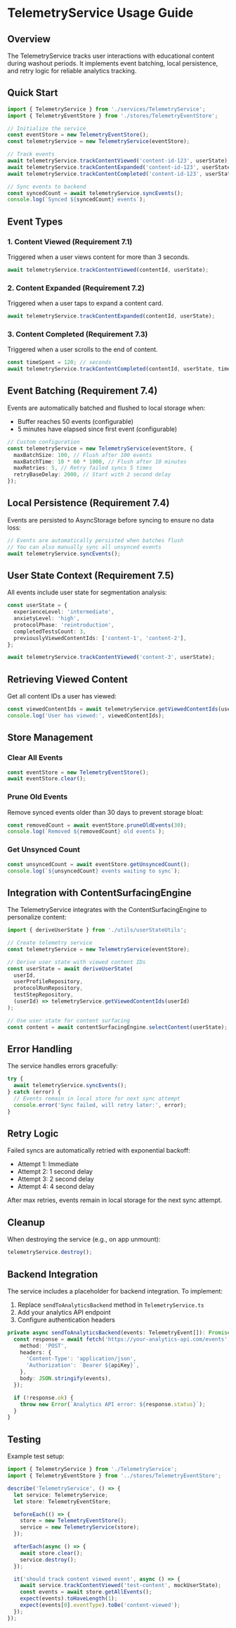 # TelemetryService Usage Guide

## Overview

The TelemetryService tracks user interactions with educational content during washout periods. It implements event batching, local persistence, and retry logic for reliable analytics tracking.

## Quick Start

```typescript
import { TelemetryService } from './services/TelemetryService';
import { TelemetryEventStore } from './stores/TelemetryEventStore';

// Initialize the service
const eventStore = new TelemetryEventStore();
const telemetryService = new TelemetryService(eventStore);

// Track events
await telemetryService.trackContentViewed('content-id-123', userState);
await telemetryService.trackContentExpanded('content-id-123', userState);
await telemetryService.trackContentCompleted('content-id-123', userState, 120); // 120 seconds

// Sync events to backend
const syncedCount = await telemetryService.syncEvents();
console.log(`Synced ${syncedCount} events`);
```

## Event Types

### 1. Content Viewed (Requirement 7.1)

Triggered when a user views content for more than 3 seconds.

```typescript
await telemetryService.trackContentViewed(contentId, userState);
```

### 2. Content Expanded (Requirement 7.2)

Triggered when a user taps to expand a content card.

```typescript
await telemetryService.trackContentExpanded(contentId, userState);
```

### 3. Content Completed (Requirement 7.3)

Triggered when a user scrolls to the end of content.

```typescript
const timeSpent = 120; // seconds
await telemetryService.trackContentCompleted(contentId, userState, timeSpent);
```

## Event Batching (Requirement 7.4)

Events are automatically batched and flushed to local storage when:

- Buffer reaches 50 events (configurable)
- 5 minutes have elapsed since first event (configurable)

```typescript
// Custom configuration
const telemetryService = new TelemetryService(eventStore, {
  maxBatchSize: 100, // Flush after 100 events
  maxBatchTime: 10 * 60 * 1000, // Flush after 10 minutes
  maxRetries: 5, // Retry failed syncs 5 times
  retryBaseDelay: 2000, // Start with 2 second delay
});
```

## Local Persistence (Requirement 7.4)

Events are persisted to AsyncStorage before syncing to ensure no data loss:

```typescript
// Events are automatically persisted when batches flush
// You can also manually sync all unsynced events
await telemetryService.syncEvents();
```

## User State Context (Requirement 7.5)

All events include user state for segmentation analysis:

```typescript
const userState = {
  experienceLevel: 'intermediate',
  anxietyLevel: 'high',
  protocolPhase: 'reintroduction',
  completedTestsCount: 3,
  previouslyViewedContentIds: ['content-1', 'content-2'],
};

await telemetryService.trackContentViewed('content-3', userState);
```

## Retrieving Viewed Content

Get all content IDs a user has viewed:

```typescript
const viewedContentIds = await telemetryService.getViewedContentIds(userId);
console.log('User has viewed:', viewedContentIds);
```

## Store Management

### Clear All Events

```typescript
const eventStore = new TelemetryEventStore();
await eventStore.clear();
```

### Prune Old Events

Remove synced events older than 30 days to prevent storage bloat:

```typescript
const removedCount = await eventStore.pruneOldEvents(30);
console.log(`Removed ${removedCount} old events`);
```

### Get Unsynced Count

```typescript
const unsyncedCount = await eventStore.getUnsyncedCount();
console.log(`${unsyncedCount} events waiting to sync`);
```

## Integration with ContentSurfacingEngine

The TelemetryService integrates with the ContentSurfacingEngine to personalize content:

```typescript
import { deriveUserState } from './utils/userStateUtils';

// Create telemetry service
const telemetryService = new TelemetryService(eventStore);

// Derive user state with viewed content IDs
const userState = await deriveUserState(
  userId,
  userProfileRepository,
  protocolRunRepository,
  testStepRepository,
  (userId) => telemetryService.getViewedContentIds(userId)
);

// Use user state for content surfacing
const content = await contentSurfacingEngine.selectContent(userState);
```

## Error Handling

The service handles errors gracefully:

```typescript
try {
  await telemetryService.syncEvents();
} catch (error) {
  // Events remain in local store for next sync attempt
  console.error('Sync failed, will retry later:', error);
}
```

## Retry Logic

Failed syncs are automatically retried with exponential backoff:

- Attempt 1: Immediate
- Attempt 2: 1 second delay
- Attempt 3: 2 second delay
- Attempt 4: 4 second delay

After max retries, events remain in local storage for the next sync attempt.

## Cleanup

When destroying the service (e.g., on app unmount):

```typescript
telemetryService.destroy();
```

## Backend Integration

The service includes a placeholder for backend integration. To implement:

1. Replace `sendToAnalyticsBackend` method in `TelemetryService.ts`
2. Add your analytics API endpoint
3. Configure authentication headers

```typescript
private async sendToAnalyticsBackend(events: TelemetryEvent[]): Promise<void> {
  const response = await fetch('https://your-analytics-api.com/events', {
    method: 'POST',
    headers: {
      'Content-Type': 'application/json',
      'Authorization': `Bearer ${apiKey}`,
    },
    body: JSON.stringify(events),
  });

  if (!response.ok) {
    throw new Error(`Analytics API error: ${response.status}`);
  }
}
```

## Testing

Example test setup:

```typescript
import { TelemetryService } from './TelemetryService';
import { TelemetryEventStore } from '../stores/TelemetryEventStore';

describe('TelemetryService', () => {
  let service: TelemetryService;
  let store: TelemetryEventStore;

  beforeEach(() => {
    store = new TelemetryEventStore();
    service = new TelemetryService(store);
  });

  afterEach(async () => {
    await store.clear();
    service.destroy();
  });

  it('should track content viewed event', async () => {
    await service.trackContentViewed('test-content', mockUserState);
    const events = await store.getAllEvents();
    expect(events).toHaveLength(1);
    expect(events[0].eventType).toBe('content-viewed');
  });
});
```
